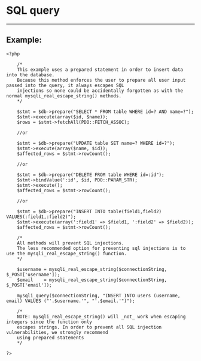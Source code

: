 # SQL query
-------

## Example:


    <?php

    	/*
    	This example uses a prepared statement in order to insert data into the database.
    	Because this method enforces the user to prepare all user input  passed into the query, it always escapes SQL
    	injections so none could be accidentally forgotten as with the normal mysqli_real_escape_string() methods.
    	*/

    	$stmt = $db->prepare("SELECT * FROM table WHERE id=? AND name=?");
    	$stmt->execute(array($id, $name));
    	$rows = $stmt->fetchAll(PDO::FETCH_ASSOC);

    	//or		

    	$stmt = $db->prepare("UPDATE table SET name=? WHERE id=?");
    	$stmt->execute(array($name, $id));
    	$affected_rows = $stmt->rowCount();

    	//or

    	$stmt = $db->prepare("DELETE FROM table WHERE id=:id");
    	$stmt->bindValue(':id', $id, PDO::PARAM_STR);
    	$stmt->execute();
    	$affected_rows = $stmt->rowCount();

    	//or

    	$stmt = $db->prepare("INSERT INTO table(field1,field2) VALUES(:field1,:field2)");
    	$stmt->execute(array(':field1' => $field1, ':field2' => $field2));
    	$affected_rows = $stmt->rowCount();

    	/*
    	All methods will prevent SQL injections.
    	The less recommended option for preventing sql injections is to use the mysqli_real_escape_string() function.
    	*/

    	$username = mysqli_real_escape_string($connectionString, $_POST['username']);
    	$email    = mysqli_real_escape_string($connectionString, $_POST['email']);

    	mysqli_query($connectionString, "INSERT INTO users (username, email) VALUES ("'.$username.'", "'.$email.'")");

    	/*
    	NOTE: mysqli_real_escape_string() will _not_ work when escaping integers since the function only
    	escapes strings. In order to prevent all SQL injection vulnerabilities, we strongly recommend
    	using prepared statements
    	*/

    ?>
